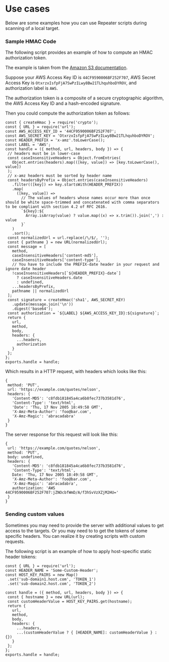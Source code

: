 # Use cases
Below are some examples how you can use Repeater scripts during scanning of a local target.

### Sample HMAC Code
The following script provides an example of how to compute an HMAC authorization token. 

The example is taken from the [Amazon S3 documentation](http://s3.amazonaws.com/doc/s3-developer-guide/RESTAuthentication.html).

Suppose your AWS Access Key ID is `44CF9590006BF252F707`,  AWS Secret Access Key is `OtxrzxIsfpFjA7SwPzILwy8Bw21TLhquhboDYROV`, and authorization label is `AWS`.

The authorization token is a composite of a secure cryptographic algorithm, the AWS Access Key ID and a hash-encoded signature.

Then you could compute the authorization token as follows:

```
const { createHmac } = require('crypto');
const { URL } = require('url');
const AWS_ACCESS_KEY_ID = '44CF9590006BF252F707';
const AWS_SECRET_KEY = 'OtxrzxIsfpFjA7SwPzILwy8Bw21TLhquhboDYROV';
const HEADER_PREFIX = 'x-amz'.toLowerCase();
const LABEL = 'AWS';
const handle = ({ method, url, headers, body }) => {
 // headers must be in lower-case
 const caseInsensitiveHeaders = Object.fromEntries(
   Object.entries(headers).map(([key, value]) => [key.toLowerCase(), value])
 );
 // x-amz headers must be sorted by header name
 const headersByPrefix = Object.entries(caseInsensitiveHeaders)
   .filter(([key]) => key.startsWith(HEADER_PREFIX))
   .map(
     ([key, value]) =>
       // The values of headers whose names occur more than once should be white space-trimmed and concatenated with comma separators to be compliant with section 4.2 of RFC 2616.
       `${key}:${
         Array.isArray(value) ? value.map((x) => x.trim()).join(',') : value
       }`
   )
   .sort();
 const normalizedUrl = url.replace(/\/$/, '');
 const { pathname } = new URL(normalizedUrl);
 const message = [
   method,
   caseInsensitiveHeaders['content-md5'],
   caseInsensitiveHeaders['content-type'],
   // You have to include the PREFIX-date header in your request and ignore date header
   !caseInsensitiveHeaders[`${HEADER_PREFIX}-date`]
     ? caseInsensitiveHeaders.date
     : undefined,
   ...headersByPrefix,
   pathname || normalizedUrl
 ];
 const signature = createHmac('sha1', AWS_SECRET_KEY)
   .update(message.join('\n'))
   .digest('base64');
 const authorization = `${LABEL} ${AWS_ACCESS_KEY_ID}:${signature}`;
 return {
   url,
   method,
   body,
   headers: {
     ...headers,
     authorization
   }
 };
};
exports.handle = handle;
```


Which results in a HTTP request, with headers which looks like this:


```
{
 method: 'PUT',
 url: 'https://example.com/quotes/nelson',
 headers: {
   'Content-MD5': 'c8fdb181845a4ca6b8fec737b3581d76',
   'Content-Type': 'text/html',
   'Date': 'Thu, 17 Nov 2005 18:49:58 GMT',
   'X-Amz-Meta-Author': 'foo@bar.com',
   'X-Amz-Magic': 'abracadabra'
 }
}
```
The server response for this request will look like this:

```
{
 url: 'https://example.com/quotes/nelson',
 method: 'PUT',
 body: undefined,
 headers: {
   'Content-MD5': 'c8fdb181845a4ca6b8fec737b3581d76',
   'Content-Type': 'text/html',
   Date: 'Thu, 17 Nov 2005 18:49:58 GMT',
   'X-Amz-Meta-Author': 'foo@bar.com',
   'X-Amz-Magic': 'abracadabra',
   authorization: 'AWS 44CF9590006BF252F707:jZNOcbfWmD/A/f3hSvVzXZjM2HU='
 }
}
```

### Sending custom values 
Sometimes you may need to provide the server with additional values to get access to the targets. Or you may need to to get the tokens of some specific headers. You can realize it by creating scripts with custom requests.

The following script is an example of how to apply host-specific static header tokens:


```
const { URL } = require('url');
const HEADER_NAME = 'Some-Custom-Header';
const HOST_KEY_PAIRS = new Map()
 .set('sub-domain1.host.com', 'TOKEN_1')
 .set('sub-domain2.host.com', 'TOKEN_2')

const handle = ({ method, url, headers, body }) => {
 const { hostname } = new URL(url);
 const customHeaderValue = HOST_KEY_PAIRS.get(hostname);
 return {
   url,
   method,
   body,
   headers: {
     ...headers,
     ...(customHeaderValue ? { [HEADER_NAME]: customHeaderValue } : {})
   }
 };
};
exports.handle = handle;
```
